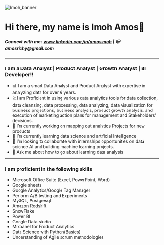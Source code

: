 ![Imoh_banner](https://user-images.githubusercontent.com/98132382/230597479-b101829e-f00f-4a08-af2a-eb888d2c8c3d.jpg)

# Hi there, my name is Imoh Amos👋
##### Connect with me : www.linkedin.com/in/amosimoh |  📪 _amosrichy@gmail.com_

---
### I am a Data Analyst | Product Analyst | Growth Analyst | BI Developer!!

- 📊 I am a smart Data Analyst and Product Analyst with expertise in analyzing data for over 6 years. 
- 💹I am Proficient in using various data analytics tools for data collection, data cleansing, data processing, data analyzing, data visualization for business projections, business analysis, product growth analysis, and execution of marketing action plans for management and Stakeholders' decisions.
- 🔭 I’m currently working on mapping out analytics Projects for new products
- 🌱 I’m currently learning data science and artificial Intelligence
- 👯 I’m looking to collaborate with internships opportunities on data science AI and building machine learning projects.
- 💬 Ask me about how to go about learning data analysis

-----
### I am proficient in the following skills
   - Microsoft Office Suite (Excel, PowerPoint, Word)
   - Google sheets
   - Google Analytics/Google Tag Manager
   - Perform A/B testing and Experiments
   - MySQL, Postgresql
   - Amazon Redshift
   - SnowFlake
   - Power BI
   - Google Data studio
   - Mixpanel for Product Analytics
   - Data Science with Python(Basics)
   - Understanding of Agile scrum methodologies





